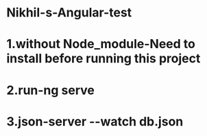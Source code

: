# Nikhil-s-Angular-test
# 1.without Node_module-Need to install before running this project
# 2.run-ng serve
# 3.json-server --watch db.json
